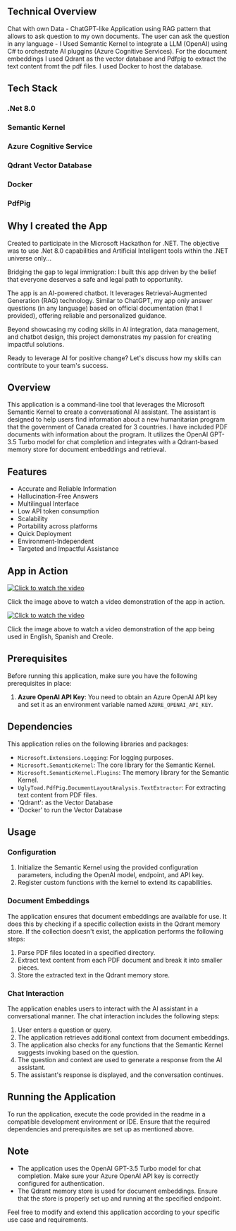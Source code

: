 ## Technical Overview 
Chat with own Data - ChatGPT-like Application using RAG pattern that allows to ask question to my own documents.  The user can ask the question in any language  - I Used Semantic Kernel to integrate a LLM (OpenAI) using C# to orchestrate AI pluggins (Azure Cognitive Services).  For the document embeddings I used Qdrant as  the vector database and Pdfpig to extract the text content fromt the pdf files. I used Docker to host the database.

## Tech Stack 
### .Net 8.0
### Semantic Kernel
### Azure Cognitive Service
### Qdrant Vector Database
### Docker 
### PdfPig


## Why I created the App

Created to participate in the Microsoft Hackathon for .NET.  The objective was to use .Net 8.0 capabilities and Artificial Intelligent tools within the .NET universe only...

Bridging the gap to legal immigration: I built this app driven by the belief that everyone deserves a safe and legal path to opportunity. 

The app is an AI-powered chatbot. It leverages Retrieval-Augmented Generation (RAG) technology. Similar to ChatGPT, my app only answer  questions (in any language) based on official documentation (that I provided), offering reliable and personalized guidance. 

Beyond showcasing my coding skills in AI integration, data management, and chatbot design, this project demonstrates my passion for creating impactful solutions. 

Ready to leverage AI for positive change? Let's discuss how my skills can contribute to your team's success.

## Overview

This application is a command-line tool that leverages the Microsoft Semantic Kernel to create a conversational AI assistant. The assistant is designed to help users find information about a new humanitarian program that the government of Canada created for 3 countries.  I have included PDF documents with information about the program. It utilizes the OpenAI GPT-3.5 Turbo model for chat completion and integrates with a Qdrant-based memory store for document embeddings and retrieval.

## Features

* Accurate and Reliable Information
* Hallucination-Free Answers
* Multilingual Interface
* Low API token consumption
* Scalability
* Portability across platforms
* Quick Deployment
* Environment-Independent
* Targeted and Impactful Assistance


## App in Action

[![Click to watch the video](https://img.youtube.com/vi/qjx3xT90kTg/0.jpg)](https://www.youtube.com/watch?v=qjx3xT90kTg)

Click the image above to watch a video demonstration of the app in action.

[![Click to watch the video](https://img.youtube.com/vi/tbobjZFNelA/0.jpg)](https://www.youtube.com/watch?v=tbobjZFNelA)

Click the image above to watch a video demonstration of the app being used in English, Spanish and Creole.

## Prerequisites

Before running this application, make sure you have the following prerequisites in place:

1. **Azure OpenAI API Key**: You need to obtain an Azure OpenAI API key and set it as an environment variable named `AZURE_OPENAI_API_KEY`.

## Dependencies

This application relies on the following libraries and packages:

- `Microsoft.Extensions.Logging`: For logging purposes.
- `Microsoft.SemanticKernel`: The core library for the Semantic Kernel.
- `Microsoft.SemanticKernel.Plugins`: The memory library for the Semantic Kernel.
- `UglyToad.PdfPig.DocumentLayoutAnalysis.TextExtractor`: For extracting text content from PDF files.
- 'Qdrant': as the Vector Database
- 'Docker' to run the Vector Database

## Usage

### Configuration

1. Initialize the Semantic Kernel using the provided configuration parameters, including the OpenAI model, endpoint, and API key.
2. Register custom functions with the kernel to extend its capabilities.

### Document Embeddings

The application ensures that document embeddings are available for use. It does this by checking if a specific collection exists in the Qdrant memory store. If the collection doesn't exist, the application performs the following steps:

1. Parse PDF files located in a specified directory.
2. Extract text content from each PDF document and break it into smaller pieces.
3. Store the extracted text in the Qdrant memory store.

### Chat Interaction

The application enables users to interact with the AI assistant in a conversational manner. The chat interaction includes the following steps:

1. User enters a question or query.
2. The application retrieves additional context from document embeddings.
3. The application also checks for any functions that the Semantic Kernel suggests invoking based on the question.
4. The question and context are used to generate a response from the AI assistant.
5. The assistant's response is displayed, and the conversation continues.

## Running the Application

To run the application, execute the code provided in the readme in a compatible development environment or IDE. Ensure that the required dependencies and prerequisites are set up as mentioned above.

## Note

- The application uses the OpenAI GPT-3.5 Turbo model for chat completion. Make sure your Azure OpenAI API key is correctly configured for authentication.
- The Qdrant memory store is used for document embeddings. Ensure that the store is properly set up and running at the specified endpoint.

Feel free to modify and extend this application according to your specific use case and requirements.
